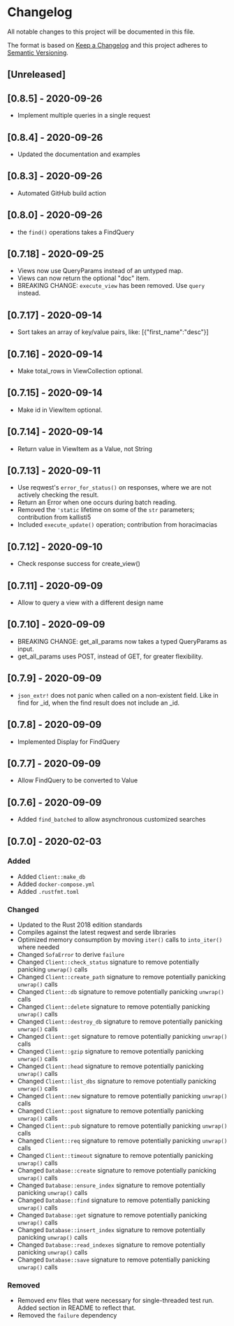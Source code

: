 # Changelog

All notable changes to this project will be documented in this file.

The format is based on [Keep a Changelog](http://keepachangelog.com/en/1.0.0/)
and this project adheres to [Semantic Versioning](http://semver.org/spec/v2.0.0.html).

## [Unreleased]

## [0.8.5] - 2020-09-26

- Implement multiple queries in a single request

## [0.8.4] - 2020-09-26

- Updated the documentation and examples

## [0.8.3] - 2020-09-26

- Automated GitHub build action

## [0.8.0] - 2020-09-26

- the `find()` operations takes a FindQuery

## [0.7.18] - 2020-09-25

- Views now use QueryParams instead of an untyped map.
- Views can now return the optional "doc" item.
- BREAKING CHANGE: `execute_view` has been removed. Use `query` instead.

## [0.7.17] - 2020-09-14

- Sort takes an array of key/value pairs, like: [{"first_name":"desc"}]

## [0.7.16] - 2020-09-14

- Make total_rows in ViewCollection optional.

## [0.7.15] - 2020-09-14

- Make id in ViewItem optional.

## [0.7.14] - 2020-09-14
- Return value in ViewItem as a Value, not String

## [0.7.13] - 2020-09-11
- Use reqwest's `error_for_status()` on responses, where we are not actively checking the result.
- Return an Error when one occurs during batch reading.
- Removed the `'static` lifetime on some of the `str` parameters; contribution from kallisti5
- Included `execute_update()` operation; contribution from horacimacias 

## [0.7.12] - 2020-09-10
- Check response success for create_view()

## [0.7.11] - 2020-09-09
- Allow to query a view with a different design name

## [0.7.10] - 2020-09-09
- BREAKING CHANGE: get_all_params now takes a typed QueryParams as input.
- get_all_params uses POST, instead of GET, for greater flexibility.

## [0.7.9] - 2020-09-09
- `json_extr!` does not panic when called on a non-existent field. Like in find for _id, 
   when the find result does not include an _id.

## [0.7.8] - 2020-09-09
- Implemented Display for FindQuery

## [0.7.7] - 2020-09-09
- Allow FindQuery to be converted to Value

## [0.7.6] - 2020-09-09
- Added `find_batched` to allow asynchronous customized searches 

## [0.7.0] - 2020-02-03

### Added

- Added `Client::make_db`
- Added `docker-compose.yml`
- Added `.rustfmt.toml`

### Changed

- Updated to the Rust 2018 edition standards
- Compiles against the latest reqwest and serde libraries
- Optimized memory consumption by moving `iter()` calls to `into_iter()` where needed
- Changed `SofaError` to derive `failure`
- Changed `Client::check_status` signature to remove potentially panicking `unwrap()` calls
- Changed `Client::create_path` signature to remove potentially panicking `unwrap()` calls
- Changed `Client::db` signature to remove potentially panicking `unwrap()` calls
- Changed `Client::delete` signature to remove potentially panicking `unwrap()` calls
- Changed `Client::destroy_db` signature to remove potentially panicking `unwrap()` calls
- Changed `Client::get` signature to remove potentially panicking `unwrap()` calls
- Changed `Client::gzip` signature to remove potentially panicking `unwrap()` calls
- Changed `Client::head` signature to remove potentially panicking `unwrap()` calls
- Changed `Client::list_dbs` signature to remove potentially panicking `unwrap()` calls
- Changed `Client::new` signature to remove potentially panicking `unwrap()` calls
- Changed `Client::post` signature to remove potentially panicking `unwrap()` calls
- Changed `Client::pub` signature to remove potentially panicking `unwrap()` calls
- Changed `Client::req` signature to remove potentially panicking `unwrap()` calls
- Changed `Client::timeout` signature to remove potentially panicking `unwrap()` calls
- Changed `Database::create` signature to remove potentially panicking `unwrap()` calls
- Changed `Database::ensure_index` signature to remove potentially panicking `unwrap()` calls
- Changed `Database::find` signature to remove potentially panicking `unwrap()` calls
- Changed `Database::get` signature to remove potentially panicking `unwrap()` calls
- Changed `Database::insert_index` signature to remove potentially panicking `unwrap()` calls
- Changed `Database::read_indexes` signature to remove potentially panicking `unwrap()` calls
- Changed `Database::save` signature to remove potentially panicking `unwrap()` calls

### Removed

- Removed env files that were necessary for single-threaded test run. Added section in README to reflect that.
- Removed the `failure` dependency
